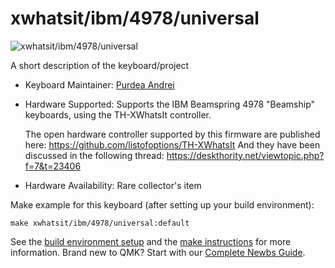 # xwhatsit/ibm/4978/universal

![xwhatsit/ibm/4978/universal](https://i.imgur.com/AU17ntvh.jpg)

A short description of the keyboard/project

* Keyboard Maintainer: [Purdea Andrei](https://github.com/purdeaandrei)
* Hardware Supported: Supports the IBM Beamspring 4978 "Beamship" keyboards, using the TH-XWhatsIt controller.

  The open hardware controller supported by this firmware are published here:
    https://github.com/listofoptions/TH-XWhatsIt
  And they have been discussed in the following thread:
    https://deskthority.net/viewtopic.php?f=7&t=23406

* Hardware Availability: Rare collector's item

Make example for this keyboard (after setting up your build environment):

    make xwhatsit/ibm/4978/universal:default

See the [build environment setup](https://docs.qmk.fm/#/getting_started_build_tools) and the [make instructions](https://docs.qmk.fm/#/getting_started_make_guide) for more information. Brand new to QMK? Start with our [Complete Newbs Guide](https://docs.qmk.fm/#/newbs).
